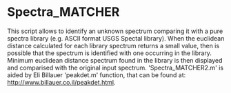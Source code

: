 # Spectra_MATCHER
This script allows to identify an unknown spectrum comparing it with a pure spectra library (e.g. ASCII format USGS Spectal library). When the euclidean distance calculated for each library spectrum returns a small value, then is possible that the spectrum is identified with one occurring in the library. 
Minimum euclidean distance spectrum found in the library is then displayed and comparised with the original input spectrum.
'Spectra_MATCHER2.m' is aided by Eli Billauer 'peakdet.m' function, that can be found at: http://www.billauer.co.il/peakdet.html.
